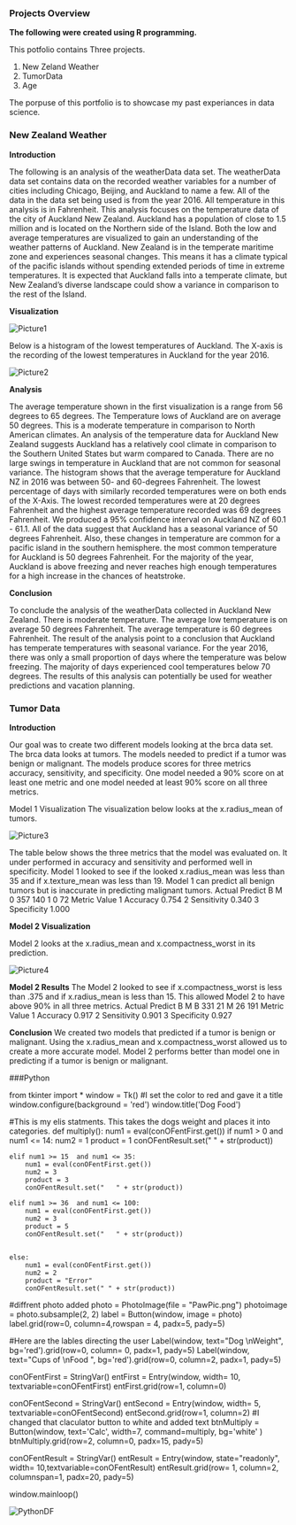 ### Projects Overview
**The following were created using R programming.**

This potfolio contains Three projects. 
1. New Zeland Weather
2. TumorData
3. Age

The porpuse of this portfolio is to showcase my past experiances in data science. 

### New Zealand Weather

**Introduction**

The following is an analysis of the weatherData data set. The weatherData data set contains data on the recorded weather variables for a number of cities including Chicago, Beijing, and Auckland to name a few. All of the data in the data set being used is from the year 2016. All temperature in this analysis is in Fahrenheit. This analysis focuses on the temperature data of the city of Auckland New Zealand. Auckland has a population of close to 1.5 million and is located on the Northern side of the Island. Both the low and average temperatures are visualized to gain an understanding of the weather patterns of Auckland. New Zealand is in the temperate maritime zone and experiences seasonal changes. This means it has a climate typical of the pacific islands without spending extended periods of time in extreme temperatures. It is expected that Auckland falls into a temperate climate, but New Zealand’s diverse landscape could show a variance in comparison to the rest of the Island.

**Visualization**

![Picture1](https://user-images.githubusercontent.com/82967749/128940098-27b19bbc-e0ee-4a42-8b25-7aecd7b5b2f1.png)


Below is a histogram of the lowest temperatures of Auckland. The X-axis is the recording of the lowest temperatures in Auckland for the year 2016.


![Picture2](https://user-images.githubusercontent.com/82967749/128941013-5e96e16a-eb06-407c-a8fb-4c635c2c6037.png)

**Analysis**

The average temperature shown in the first visualization is a range from 56 degrees to 65 degrees. The Temperature lows of Auckland are on average 50 degrees. This is a moderate temperature in comparison to North American climates. An analysis of the temperature data for Auckland New Zealand suggests Auckland has a relatively cool climate in comparison to the Southern United States but warm compared to Canada. There are no large swings in temperature in Auckland that are not common for seasonal variance. The histogram shows that the average temperature for Auckland NZ in 2016 was between 50- and 60-degrees Fahrenheit. The lowest percentage of days with similarly recorded temperatures were on both ends of the X-Axis. The lowest recorded temperatures were at 20 degrees Fahrenheit and the highest average temperature recorded was 69 degrees Fahrenheit. We produced a 95% confidence interval on Auckland NZ of 60.1 - 61.1. All of the data suggest that Auckland has a seasonal variance of 50 degrees Fahrenheit. Also, these changes in temperature are common for a pacific island in the southern hemisphere. the most common temperature for Auckland is 50 degrees Fahrenheit. For the majority of the year, Auckland is above freezing and never reaches high enough temperatures for a high increase in the chances of heatstroke.

**Conclusion**

To conclude the analysis of the weatherData collected in Auckland New Zealand. There is moderate temperature. The average low temperature is on average 50 degrees Fahrenheit. The average temperature is 60 degrees Fahrenheit. The result of the analysis point to a conclusion that Auckland has temperate temperatures with seasonal variance. For the year 2016, there was only a small proportion of days where the temperature was below freezing. The majority of days experienced cool temperatures below 70 degrees. The results of this analysis can potentially be used for weather predictions and vacation planning.

### Tumor Data

**Introduction**

Our goal was to create two different models looking at the brca data set. The brca data looks at tumors. The models needed to predict if a tumor was benign or malignant. The models produce scores for three metrics accuracy, sensitivity, and specificity.  One model needed a 90% score on at least one metric and one model needed at least 90% score on all three metrics.

Model 1 Visualization
The visualization below looks at the x.radius_mean of tumors.

![Picture3](https://user-images.githubusercontent.com/82967749/128944059-fbf5f1f4-dd4c-4f16-ab82-de527a217525.png)



The table below shows the three metrics that the model was evaluated on. It under performed in accuracy and sensitivity and performed well in specificity. Model 1 looked to see if the looked x.radius_mean was less than 35 and if x.texture_mean was less than 19. Model 1 can predict all benign tumors but is inaccurate in predicting malignant tumors.
      Actual
Predict   B   M
      0 357 140
      1   0  72
      Metric Value
1    Accuracy 0.754
2 Sensitivity 0.340
3 Specificity 1.000


**Model 2 Visualization**

Model 2 looks at the x.radius_mean and x.compactness_worst in its prediction. 

![Picture4](https://user-images.githubusercontent.com/82967749/128944152-4f509757-6e03-4db8-8b33-9010bf6f27e6.png)


**Model 2 Results**
The Model 2 looked to see if x.compactness_worst is less than .375 and if x.radius_mean is less than 15. This allowed Model 2 to have above 90% in all three metrics.
       Actual
Predict   B   M
      B 331  21
      M  26 191
       Metric Value
1    Accuracy 0.917
2 Sensitivity 0.901
3 Specificity 0.927

**Conclusion**
We created two models that predicted if a tumor is benign or malignant. Using the x.radius_mean and x.compactness_worst allowed us to create a more accurate model. Model 2 performs better than model one in predicting if a tumor is benign or malignant.


###Python

from tkinter import *
window = Tk()
#I set the color to red and gave it a title
window.configure(background = 'red')
window.title('Dog Food')



#This is my elis statments. This takes the dogs weight and places it into categories. 
def multiply():
    num1 = eval(conOFentFirst.get())
    if num1 > 0 and num1 <= 14:
        num2 = 1
        product = 1
        conOFentResult.set("   " + str(product))
        
    elif num1 >= 15  and num1 <= 35:
        num1 = eval(conOFentFirst.get())
        num2 = 3
        product = 3
        conOFentResult.set("   " + str(product))
        
    elif num1 >= 36  and num1 <= 100:
        num1 = eval(conOFentFirst.get())
        num2 = 3
        product = 5
        conOFentResult.set("   " + str(product))
        
  
    else:
        num1 = eval(conOFentFirst.get())
        num2 = 2
        product = "Error"
        conOFentResult.set(" " + str(product))
        
        
    
        


#diffrent photo added
photo = PhotoImage(file = "PawPic.png")
photoimage = photo.subsample(2, 2) 
label = Button(window, image = photo) 
label.grid(row=0, column=4,rowspan = 4,  padx=5, pady=5)

#Here are the lables directing the user
Label(window, text="Dog \nWeight", bg='red').grid(row=0, column= 0, padx=1, pady=5)
Label(window, text="Cups of \nFood ", bg='red').grid(row=0, column=2, padx=1, pady=5)


conOFentFirst = StringVar()
entFirst = Entry(window, width= 10, textvariable=conOFentFirst)
entFirst.grid(row=1, column=0)

conOFentSecond = StringVar()
entSecond = Entry(window, width= 5, textvariable=conOFentSecond)
entSecond.grid(row=1, column=2)
#I changed that claculator button to white and added text
btnMultiply = Button(window, text='Calc', width=7, command=multiply, bg='white' )
btnMultiply.grid(row=2, column=0, padx=15, pady=5)



conOFentResult = StringVar()
entResult = Entry(window, state="readonly", width= 10,textvariable=conOFentResult)
entResult.grid(row= 1, column=2, columnspan=1, padx=20, pady=5)





window.mainloop()


![PythonDF](https://user-images.githubusercontent.com/82967749/129114851-fb9fa704-b750-46f0-b965-75cbce32792d.PNG)



```

